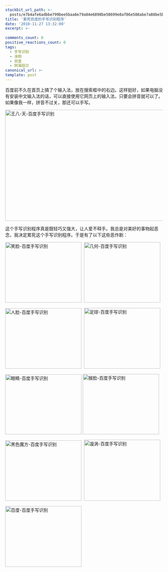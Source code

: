 ```yaml
---
stackbit_url_path: >-
  posts/e7b4afe6adbbe799bee5baa6e79a84e6898be58699e8af86e588abe7a88be5ba8f
title: '累死百度的手写识别程序'
date: '2010-11-27 13:32:00'
excerpt: >-
  
comments_count: 0
positive_reactions_count: 0
tags: 
  - 手写识别
  - 涂鸦
  - 百度
  - 网海拾贝
canonical_url: >-
template: post
---
```

<p>百度前不久在首页上搞了个输入法，放在搜索框中的右边。这样挺好，如果电脑没有安装中文输入法的话，可以直接使用它网页上的输入法，只要会拼音就可以了。如果像我一样，拼音不过关，那还可以手写。</p>  <p><a href="http://www.zizhujy.com/blog/image.axd?picture=image_71.png"><img style="background-image: none; border-bottom: 0px; border-left: 0px; margin: 0px 10px 0px 0px; padding-left: 0px; padding-right: 0px; display: inline; border-top: 0px; border-right: 0px; padding-top: 0px" title="王八-天-百度手写识别" border="0" alt="王八-天-百度手写识别" src="http://www.zizhujy.com/blog/image.axd?picture=image_thumb_71.png" width="601" height="355" /></a></p>  <p>这个手写识别程序真是既轻巧又强大，让人爱不释手。我总是对美好的事物起恶念，我决定累死这个手写识别程序。于是有了以下这些恶作剧：</p>  <p><a href="http://www.zizhujy.com/blog/image.axd?picture=image_72.png"><img style="background-image: none; border-bottom: 0px; border-left: 0px; padding-left: 0px; padding-right: 0px; display: inline; border-top: 0px; border-right: 0px; padding-top: 0px" title="笑脸-百度手写识别" border="0" alt="笑脸-百度手写识别" src="http://www.zizhujy.com/blog/image.axd?picture=image_thumb_72.png" width="244" height="193" /></a>&#160; <a href="http://www.zizhujy.com/blog/image.axd?picture=image_73.png"><img style="background-image: none; border-bottom: 0px; border-left: 0px; padding-left: 0px; padding-right: 0px; display: inline; border-top: 0px; border-right: 0px; padding-top: 0px" title="几何-百度手写识别" border="0" alt="几何-百度手写识别" src="http://www.zizhujy.com/blog/image.axd?picture=image_thumb_73.png" width="244" height="193" /></a></p>  <p><a href="http://www.zizhujy.com/blog/image.axd?picture=image_74.png"><img style="background-image: none; border-bottom: 0px; border-left: 0px; padding-left: 0px; padding-right: 0px; display: inline; border-top: 0px; border-right: 0px; padding-top: 0px" title="人脸-百度手写识别" border="0" alt="人脸-百度手写识别" src="http://www.zizhujy.com/blog/image.axd?picture=image_thumb_74.png" width="244" height="193" /></a>&#160; <a href="http://www.zizhujy.com/blog/image.axd?picture=image_75.png"><img style="background-image: none; border-bottom: 0px; border-left: 0px; padding-left: 0px; padding-right: 0px; display: inline; border-top: 0px; border-right: 0px; padding-top: 0px" title="足球-百度手写识别" border="0" alt="足球-百度手写识别" src="http://www.zizhujy.com/blog/image.axd?picture=image_thumb_75.png" width="244" height="194" /></a></p>  <p><a href="http://www.zizhujy.com/blog/image.axd?picture=image_76.png"><img style="background-image: none; border-bottom: 0px; border-left: 0px; padding-left: 0px; padding-right: 0px; display: inline; border-top: 0px; border-right: 0px; padding-top: 0px" title="眼睛-百度手写识别" border="0" alt="眼睛-百度手写识别" src="http://www.zizhujy.com/blog/image.axd?picture=image_thumb_76.png" width="244" height="192" /></a> <a href="http://www.zizhujy.com/blog/image.axd?picture=image_77.png"><img style="background-image: none; border-bottom: 0px; border-left: 0px; margin: 0px 10px 0px 0px; padding-left: 0px; padding-right: 0px; display: inline; border-top: 0px; border-right: 0px; padding-top: 0px" title="猴脸-百度手写识别" border="0" alt="猴脸-百度手写识别" src="http://www.zizhujy.com/blog/image.axd?picture=image_thumb_77.png" width="244" height="193" /></a></p>  <p><a href="http://www.zizhujy.com/blog/image.axd?picture=image_78.png"><img style="background-image: none; border-bottom: 0px; border-left: 0px; padding-left: 0px; padding-right: 0px; display: inline; border-top: 0px; border-right: 0px; padding-top: 0px" title="黑色魔方-百度手写识别" border="0" alt="黑色魔方-百度手写识别" src="http://www.zizhujy.com/blog/image.axd?picture=image_thumb_78.png" width="244" height="193" /></a>&#160; <a href="http://www.zizhujy.com/blog/image.axd?picture=image_79.png"><img style="background-image: none; border-bottom: 0px; border-left: 0px; padding-left: 0px; padding-right: 0px; display: inline; border-top: 0px; border-right: 0px; padding-top: 0px" title="漩涡-百度手写识别" border="0" alt="漩涡-百度手写识别" src="http://www.zizhujy.com/blog/image.axd?picture=image_thumb_79.png" width="244" height="195" /></a></p>  <p><a href="http://www.zizhujy.com/blog/image.axd?picture=image_80.png"><img style="background-image: none; border-bottom: 0px; border-left: 0px; margin: 0px 10px 0px 0px; padding-left: 0px; padding-right: 0px; display: inline; border-top: 0px; border-right: 0px; padding-top: 0px" title="百度-百度手写识别" border="0" alt="百度-百度手写识别" src="http://www.zizhujy.com/blog/image.axd?picture=image_thumb_80.png" width="244" height="194" /></a></p>